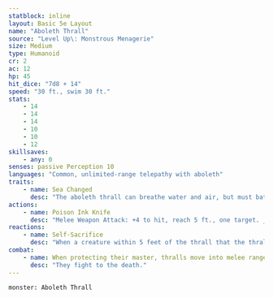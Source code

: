 ```yaml
---
statblock: inline
layout: Basic 5e Layout
name: "Aboleth Thrall"
source: "Level Up\: Monstrous Menagerie"
size: Medium
type: Humanoid
cr: 2
ac: 12
hp: 45
hit_dice: "7d8 + 14"
speed: "30 ft., swim 30 ft."
stats:
    - 14
    - 14
    - 14
    - 10
    - 10
    - 12
skillsaves:
    - any: 0 
senses: passive Perception 10
languages: "Common, unlimited-range telepathy with aboleth"
traits:
    - name: Sea Changed
      desc: "The aboleth thrall can breathe water and air, but must bathe in water for 1 hour for every 12 hours it spends dry or it begins to suffocate. It is magically charmed by the aboleth."
actions:
    - name: Poison Ink Knife
      desc: "Melee Weapon Attack: +4 to hit, reach 5 ft., one target. __Hit__: 4 (1d4 + 2) slashing damage plus 10 (3d6) poison damage."
reactions:
    - name: Self-Sacrifice
      desc: "When a creature within 5 feet of the thrall that the thrall can see hits an aboleth with an attack, the thrall can make itself the target of the attack instead."
combat:
    - name: When protecting their master, thralls move into melee range with the most dangerous opponents, sacrificing themselves for the aboleth 
      desc: "They fight to the death."
---
```

```statblock
monster: Aboleth Thrall
```
